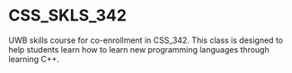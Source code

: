 # CSS_SKLS_342
 UWB skills course for co-enrollment in CSS_342. This class is designed to help students learn how to learn new programming languages through learning C++.
